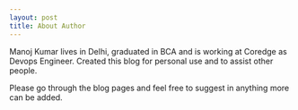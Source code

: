 ```yaml
---
layout: post
title: About Author
---
```


Manoj Kumar lives in Delhi, graduated in BCA and is working at Coredge as Devops Engineer. Created this blog for personal use and to assist other people.

Please go through the blog pages and feel free to suggest in anything more can be added.
